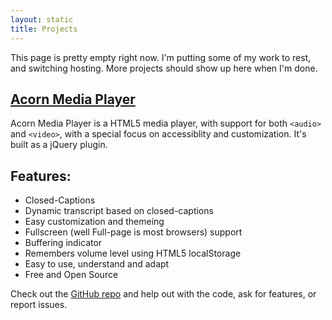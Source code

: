 ```yaml
---
layout: static
title: Projects
---
```


<div class="notice">
This page is pretty empty right now. I'm putting some of my work to rest, and switching hosting. More projects should show up here when I'm done.
</div>

[Acorn Media Player](http://ghinda.net/acornmediaplayer/)
---------------------------------------------------------
Acorn Media Player is a HTML5 media player, with support for both `<audio>` and `<video>`, with a special focus on accessiblity and customization. It's built as a jQuery plugin.

Features:
---------
* Closed-Captions
* Dynamic transcript based on closed-captions
* Easy customization and themeing
* Fullscreen (well Full-page is most browsers) support
* Buffering indicator
* Remembers volume level using HTML5 localStorage
* Easy to use, understand and adapt
* Free and Open Source

Check out the [GitHub repo](https://github.com/ghinda/acornmediaplayer) and help out with the code, ask for features, or report issues.